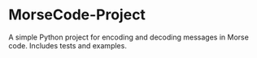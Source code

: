 # MorseCode-Project
A simple Python project for encoding and decoding messages in Morse code. Includes tests and examples.
